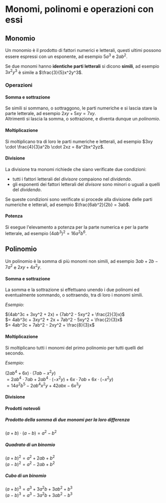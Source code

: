 # Monomi, polinomi e operazioni con essi

## Monomio

Un monomio è il prodotto di fattori numerici e letterali, questi ultimi possono
essere espressi con un esponente, ad esempio $5a^3$ e $2ab^2$.

Se due monomi hanno **identiche parti letterali** si dicono **simili**, ad
esempio $3x^2y^3$ è simile a $\frac{3}{5}x^2y^3$.

### Operazioni

#### Somma e sottrazione

Se simili si sommano, o sottraggono, le parti numeriche e si lascia stare la
parte letterale, ad esempio $2xy + 5xy = 7xy$.\
Altrimenti si lascia la somma, o sottrazione, e diventa dunque un *polinomio*.

#### Moltiplicazione

Si moltiplicano tra di loro le parti numeriche e letterali, ad esempio
$3xy \cdot \frac{4}{3}a^2b \cdot 2xz = 8a^2bx^2yz$.

#### Divisione

La divisione tra monomi richiede che siano verificate due condizioni:
- tutti i fattori letterali del *divisore* compaiono nel *dividendo*.
- gli esponenti dei fattori letterali del *divisore* sono minori o uguali a
  quelli del *dividendo*.

Se queste condizioni sono verificate si procede alla divisione delle parti
numeriche e letterali, ad esempio $\frac{6ab^2}{2b} = 3ab$.

#### Potenza

Si esegue l'elevamento a potenza per la parte numerica e per la parte letterale,
ad esempio $(4ab^3)^2 = 16a^2b^6$.

## Polinomio

Un polinomio è la somma di più monomi non simili, ad esempio $3ab + 2b - 7a^2$ e
$2xy + 4x^2y$.

#### Somma e sottrazione

La somma e la sottrazione si effettuano unendo i due polinomi ed eventualmente
sommando, o sottraendo, tra di loro i monomi simili.

*Esempio:*

$(4ab^3c + 3xy^2 + 2x) + (7ab^2 - 5xy^2 + \frac{2}{3}x)$\
$= 4ab^3c + 3xy^2 + 2x + 7ab^2 - 5xy^2 + \frac{2}{3}x$\
$= 4ab^3c + 7ab^2 - 2xy^2 + \frac{8}{3}x$

#### Moltiplicazione

Si moltiplicano tutti i monomi del primo polinomio per tutti quelli del secondo.

*Esempio:*

$(2ab^4 + 6x) \cdot (7ab - x^2y)$\
$= 2ab^4 \cdot 7ab + 2ab^4 \cdot (-x^2y) + 6x \cdot 7ab + 6x \cdot (-x^2y)$\
$= 14a^2b^5 - 2ab^4x^2y + 42abx - 6x^3y$

#### Divisione

#### Prodotti notevoli

##### Prodotto della somma di due monomi per la loro differenza

$(a + b) \cdot (a - b) = a^2 - b^2$

##### Quadrato di un binomio

$(a + b)^2 = a^2 + 2ab + b^2$\
$(a - b)^2 = a^2 - 2ab + b^2$

##### Cubo di un binomio

$(a + b)^3 = a^3 + 3a^2b + 3ab^2 + b^3$\
$(a - b)^3 = a^3 - 3a^2b + 3ab^2 - b^3$
